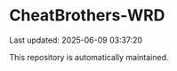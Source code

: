 # CheatBrothers-WRD

Last updated: 2025-06-09 03:37:20

This repository is automatically maintained.
